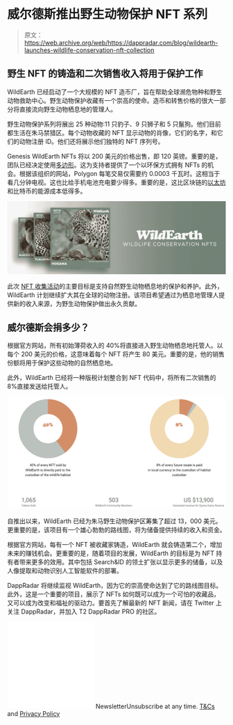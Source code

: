 # 威尔德斯推出野生动物保护 NFT 系列

> 原文：<https://web.archive.org/web/https://dappradar.com/blog/wildearth-launches-wildlife-conservation-nft-collection>

## 野生 NFT 的铸造和二次销售收入将用于保护工作

WildEarth 已经启动了一个大规模的 NFT 造币厂，旨在帮助全球濒危物种和野生动物救助中心。野生动物保护收藏有一个崇高的使命。造币和转售价格的很大一部分将直接流向野生动物栖息地的管理人。

野生动物保护系列将展出 25 种动物:11 只豹子、9 只狮子和 5 只鬣狗。他们目前都生活在朱马禁猎区。每个动物收藏的 NFT 显示动物的肖像，它们的名字，和它们的动物注册 ID。他们还将展示他们独特的 NFT 序列号。

Genesis WildEarth NFTs 将以 200 美元的价格出售，即 120 英镑。重要的是，团队已经决定使用[多边形](https://web.archive.org/web/20221206173252/https://dappradar.com/rankings/protocol/polygon)。这为支持者提供了一个以环保方式拥有 NFTs 的机会。根据该组织的网站，Polygon 每笔交易仅需要约 0.0003 千瓦时。这相当于看几分钟电视。这也比给手机电池充电要少得多。重要的是，这比区块链的[以太坊](https://web.archive.org/web/20221206173252/https://dappradar.com/rankings/protocol/ethereum)和比特币的能源成本低得多。

![](img/31799809b52efad68903ccd7d90159ef.png)

此次 [NFT 收集活动](https://web.archive.org/web/20221206173252/https://dappradar.com/nft)的主要目标是支持自然野生动物栖息地的保护和养护。此外，WildEarth 计划继续扩大其在全球的动物注册。该项目希望通过为栖息地管理人提供新的收入来源，为野生动物保护做出永久贡献。

## 威尔德斯会捐多少？

根据官方网站，所有初始薄荷收入的 40%将直接进入野生动物栖息地托管人。以每个 200 美元的价格，这意味着每个 NFT 将产生 80 美元。重要的是，他的销售份额将用于保护这些动物的自然栖息地。

此外，WildEarth 已经将一种版税计划整合到 NFT 代码中，将所有二次销售的 8%直接发送给托管人。

![](img/41a9b03eaaa9f3f1ba6371f17f084650.png)

自推出以来，WildEarth 已经为朱马野生动物保护区筹集了超过 13，000 美元。更重要的是，该项目有一个雄心勃勃的路线图，将为储备提供持续的收入和资金。

根据官方网站，每有一个 NFT 被收藏家铸造，WildEarth 就会铸造第二个，增加未来的赚钱机会。更重要的是，随着项目的发展，WildEarth 的目标是为 NFT 持有者带来更多的效用。其中包括 Search&ID 的领土扩张以显示更多的储备，以及人像提取和动物识别人工智能软件的部署。

DappRadar 将继续监视 WildEarth，因为它的崇高使命达到了它的路线图目标。此外，这是一个重要的项目，展示了 NFTs 如何既可以成为一个可怕的收藏品，又可以成为改变和福祉的驱动力。要首先了解最新的 NFT 新闻，请在 Twitter 上关注 DappRadar，并加入 T2 DappRadar PRO 的社区。

![](img/6d5a4a2d609c56e1a5771717e54ba759.png) NewsletterUnsubscribe at any time. [T&Cs](https://web.archive.org/web/20221206173252/https://dappradar.com/terms) and [Privacy Policy](https://web.archive.org/web/20221206173252/https://dappradar.com/privacy-policy)